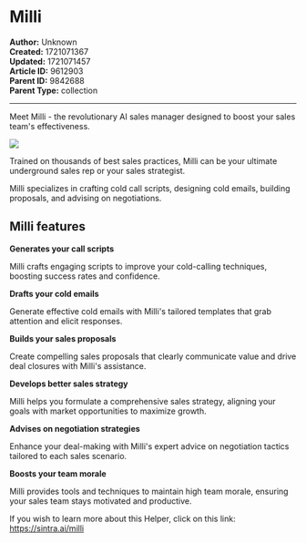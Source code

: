 # Milli

**Author:** Unknown  
**Created:** 1721071367  
**Updated:** 1721071457  
**Article ID:** 9612903  
**Parent ID:** 9842688  
**Parent Type:** collection  

---

Meet Milli - the revolutionary AI sales manager designed to boost your sales team's effectiveness. 

![](https://downloads.intercomcdn.com/i/o/1114406050/1bc52ca6deebf762ebe79616/image.png?expires=1754573400&signature=ac6e702a2b457daf7a0a4037d9ffa0cdde335e27e08512ca3fd1689bf23a94f9&req=dSEmEs1%2Bm4FaWfMW1HO4zdAGKyuNRGdPRdOqZHpR19lrHFgWPbS9ifW001BA%0A3Fxd%0A)

Trained on thousands of best sales practices, Milli can be your ultimate underground sales rep or your sales strategist.

Milli specializes in crafting cold call scripts, designing cold emails, building proposals, and advising on negotiations.

## **Milli features**

**Generates your call scripts**

Milli crafts engaging scripts to improve your cold-calling techniques, boosting success rates and confidence.

**Drafts your cold emails**

Generate effective cold emails with Milli's tailored templates that grab attention and elicit responses.

**Builds your sales proposals**

Create compelling sales proposals that clearly communicate value and drive deal closures with Milli's assistance.

**Develops better sales strategy**

Milli helps you formulate a comprehensive sales strategy, aligning your goals with market opportunities to maximize growth.

**Advises on negotiation strategies**

Enhance your deal-making with Milli's expert advice on negotiation tactics tailored to each sales scenario.

**Boosts your team morale**

Milli provides tools and techniques to maintain high team morale, ensuring your sales team stays motivated and productive.

If you wish to learn more about this Helper, click on this link: <https://sintra.ai/milli>

